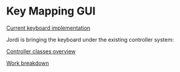 # Key Mapping GUI

[Current keyboard
implementation](gsoc2016_keyboard_current_keyboard_implementation)

Jordi is bringing the keyboard under the existing controller system:

[Controller classes overview](gsoc2016_keyboard_classes_overview)

[Work breakdown](gsoc2016_keyboard_work_breakdown)
